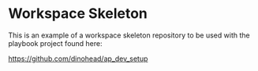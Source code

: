 # Workspace Skeleton
This is an example of a workspace skeleton repository to be used with the playbook project found here:

https://github.com/dinohead/ap_dev_setup
